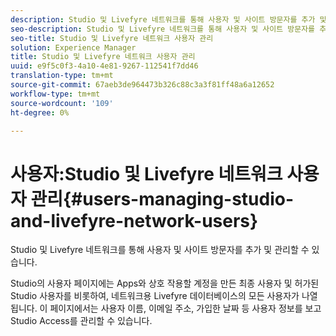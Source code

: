 ```yaml
---
description: Studio 및 Livefyre 네트워크를 통해 사용자 및 사이트 방문자를 추가 및 관리할 수 있습니다.
seo-description: Studio 및 Livefyre 네트워크를 통해 사용자 및 사이트 방문자를 추가 및 관리할 수 있습니다.
seo-title: Studio 및 Livefyre 네트워크 사용자 관리
solution: Experience Manager
title: Studio 및 Livefyre 네트워크 사용자 관리
uuid: e9f5c0f3-4a10-4e81-9267-112541f7dd46
translation-type: tm+mt
source-git-commit: 67aeb3de964473b326c88c3a3f81ff48a6a12652
workflow-type: tm+mt
source-wordcount: '109'
ht-degree: 0%

---
```



# 사용자:Studio 및 Livefyre 네트워크 사용자 관리{#users-managing-studio-and-livefyre-network-users}

Studio 및 Livefyre 네트워크를 통해 사용자 및 사이트 방문자를 추가 및 관리할 수 있습니다.

Studio의 사용자 페이지에는 Apps와 상호 작용할 계정을 만든 최종 사용자 및 허가된 Studio 사용자를 비롯하여, 네트워크용 Livefyre 데이터베이스의 모든 사용자가 나열됩니다. 이 페이지에서는 사용자 이름, 이메일 주소, 가입한 날짜 등 사용자 정보를 보고 Studio Access를 관리할 수 있습니다.
